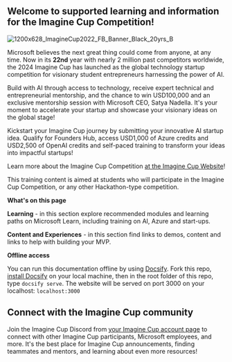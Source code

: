 ## Welcome to supported learning and information for the Imagine Cup Competition!

![1200x628_ImagineCup2022_FB_Banner_Black_20yrs_B](https://user-images.githubusercontent.com/21200448/193068973-19264c73-9c20-4cba-9944-537f4e413972.png)


Microsoft believes the next great thing could come from anyone, at any time. Now in its **22nd** year with nearly 2 million past competitors worldwide, the 2024 Imagine Cup has launched as the global technology startup competition for visionary student entrepreneurs harnessing the power of AI.

Build with AI through access to technology, receive expert technical and entrepreneurial mentorship, and the chance to win USD100,000 and an exclusive mentorship session with Microsoft CEO, Satya Nadella. It's your moment to accelerate your startup and showcase your visionary ideas on the global stage!

Kickstart your Imagine Cup journey by submitting your innovative AI startup idea. Qualify for Founders Hub, access USD1,000 of Azure credits and USD2,500 of OpenAI credits and self-paced training to transform your ideas into impactful startups! 

Learn more about the Imagine Cup Competition [at the Imagine Cup Website](https://imaginecup.microsoft.com/Events)!

This training content is aimed at students who will participate in the Imagine Cup Competition, or any other Hackathon-type competition.


**What's on this page**

**Learning** - in this section explore recommended modules and learning paths on Microsoft Learn, including training on AI, Azure and start-ups.

**Content and Experiences** - in this section find links to demos, content and links to help with building your MVP.


**Offline access**

You can run this documentation offline by using [Docsify](https://docsify.js.org/#/). Fork this repo, [install Docsify](https://docsify.js.org/#/quickstart) on your local machine,  then in the root folder of this repo, type `docsify serve`. The website will be served on port 3000 on your localhost: `localhost:3000`

## Connect with the Imagine Cup community
Join the Imagine Cup Discord  from [your Imagine Cup account page](https://imaginecup.microsoft.com/account) to connect with other Imagine Cup participants, Microsoft employees, and more. It's the best place for Imagine Cup announcements, finding teammates and mentors, and learning about even more resources!


